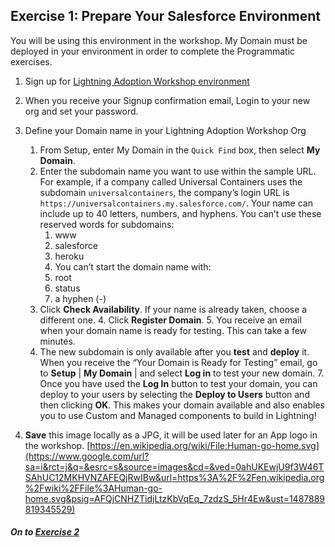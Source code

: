 ## Exercise 1: Prepare Your Salesforce Environment

You will be using this environment in the workshop. My Domain must be deployed in your environment in order to complete the Programmatic exercises. 

1. Sign up for [Lightning Adoption Workshop environment](https://developer.salesforce.com/promotions/orgs/lightningnow/)
2. When you receive your Signup confirmation email, Login to your new org and set your password. 
3. Define your Domain name in your Lightning Adoption Workshop Org
	1. From Setup, enter My Domain in the `Quick Find` box, then select **My Domain**.
   	2. Enter the subdomain name you want to use within the sample URL. For example, if a company called Universal Containers uses the subdomain `universalcontainers`, the company’s login URL is `https://universalcontainers.my.salesforce.com/`. Your name can include up to 40 letters, numbers, and hyphens.
   	You can’t use these reserved words for subdomains:
   		1. www
		2. salesforce
		3. heroku
		4. You can’t start the domain name with:
		5. root
		6. status
		7. a hyphen (-)
	3. Click **Check Availability**. If your name is already taken, choose a different one.
    	4. Click **Register Domain**.
    	5. You receive an email when your domain name is ready for testing. This can take a few minutes.
   	6. The new subdomain is only available after you **test** and **deploy** it. When you receive the “Your Domain is Ready for Testing” email, go to **Setup** | **My Domain** | and select **Log in** to test your new domain. 
    	7. Once you have used the **Log In** button to test your domain, you can deploy to your users by selecting the **Deploy to Users** button and then clicking **OK**. This makes your domain available and also enables you to use Custom and Managed components to build in Lightning!

4. **Save** this image locally as a JPG, it will be used later for an App logo in the workshop.  [https://en.wikipedia.org/wiki/File:Human-go-home.svg](https://www.google.com/url?sa=i&rct=j&q=&esrc=s&source=images&cd=&ved=0ahUKEwjU9f3W46TSAhUC12MKHVNZAFEQjRwIBw&url=https%3A%2F%2Fen.wikipedia.org%2Fwiki%2FFile%3AHuman-go-home.svg&psig=AFQjCNHZTidjLtzKbVqEq_7zdzS_5Hr4Ew&ust=1487889819345529)


##### On to **[Exercise 2](Exercise_d2.md)** 
